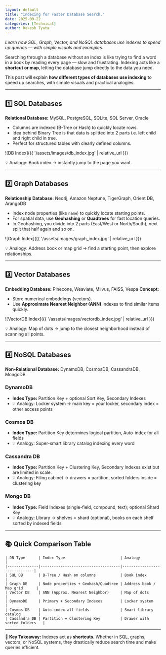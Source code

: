 ```yaml
---
layout: default
title: "Indexing for Faster Database Search."
date: 2025-09-22
categories: [Technical]
author: Rakesh Tyata
---
```


_Learn how SQL, Graph, Vector, and NoSQL databases use indexes to speed up queries — with simple visuals and examples._

Searching through a database without an index is like trying to find a word in a book by reading every page — slow and frustrating. Indexing acts like a **shortcut or map**, letting the database jump directly to the data you need.

This post will explain **how different types of databases use indexing** to speed up searches, with simple visuals and practical analogies.

---

## 1️⃣ SQL Databases

**Relational Database:** MySQL, PostgreSQL, SQLite, SQL Server, Oracle

- Columns are indexed (B-Tree or Hash) to quickly locate rows. 
- Idea behind Binary Tree is that data is splitted into 2 parts i.e. left child and right child in tree.
- Perfect for structured tables with clearly defined columns.

![DB Index]({{ '/assets/images/db_index.jpg' | relative_url }})

💡 Analogy: Book index → instantly jump to the page you want.

---

## 2️⃣ Graph Databases

**Relationship Database:** Neo4j, Amazon Neptune, TigerGraph, Orient DB, ArangoDB

- Index node properties (like `name`) to quickly locate starting points.
- For spatial data, use **Geohashing** or **Quadtrees** for fast location queries.
- In Geohashing, you divide into 2 parts (East/West or North/South), next split that half again and so on. 

![Graph Index]({{ '/assets/images/graph_index.jpg' | relative_url }})

💡 Analogy: Address book or map grid → find a starting point, then explore relationships.

---

## 3️⃣ Vector Databases

**Embedding Database:** Pinecone, Weaviate, Milvus, FAISS, Vespa
**Concept:**

- Store numerical embeddings (vectors).
- Use **Approximate Nearest Neighbor (ANN)** indexes to find similar items quickly.

![VectorDB Index]({{ '/assets/images/vectordb_index.jpg' | relative_url }})

💡 Analogy: Map of dots → jump to the closest neighborhood instead of scanning all points.

---

## 4️⃣ NoSQL Databases

**Non-Relational Database:** DynamoDB, CosmosDB, CassandraDB, MongoDB

### DynamoDB

- **Index Type:** Partition Key + optional Sort Key, Secondary Indexes
- 💡 Analogy: Locker system → main key = your locker, secondary index = other access points

### Cosmos DB

- **Index Type:** Partition Key determines logical partition, Auto-index for all fields
- 💡 Analogy: Super-smart library catalog indexing every word

### Cassandra DB

- **Index Type:** Partition Key + Clustering Key, Secondary Indexes exist but are limited in scale.
- 💡 Analogy: Filing cabinet → drawers = partition, sorted folders inside = clustering key

### Mongo DB

- **Index Type:** Field Indexes (single-field, compound, text); optional Shard Key
- 💡 Analogy: Library → shelves = shard (optional), books on each shelf sorted by indexed fields

---

## 📚 Quick Comparison Table

```
| DB Type      | Index Type                         | Analogy                      |
|--------------|------------------------------------|------------------------------|
| SQL DB       | B-Tree / Hash on columns           | Book index                   |
| Graph DB     | Node properties + Geohash/Quadtree | Address book / Map grid      |
| Vector DB    | ANN (Approx. Nearest Neighbor)     | Map of dots                  |
| DynamoDB     | Primary + Secondary Indexes        | Locker system                |
| Cosmos DB    | Auto-index all fields              | Smart library catalog        |
| Cassandra DB | Partition + Clustering Key         | Drawer with sorted folders   |
```

---

🧠 **Key Takeaway:** Indexes act as **shortcuts**. Whether in SQL, graphs, vectors, or NoSQL systems, they drastically reduce search time and make queries efficient.
